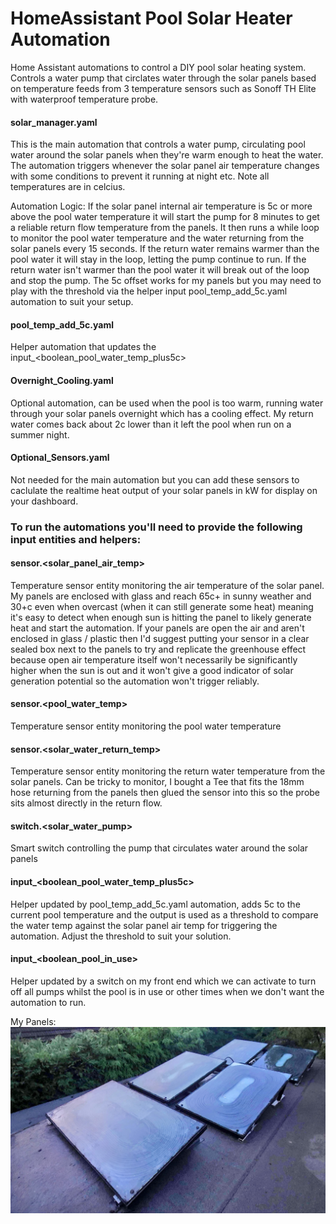 # HomeAssistant Pool Solar Heater Automation
Home Assistant automations to control a DIY pool solar heating system. Controls a water pump that circlates water through the solar panels based on temperature feeds from 3 temperature sensors such as Sonoff TH Elite with waterproof temperature probe.

#### **solar_manager.yaml** 
This is the main automation that controls a water pump, circulating pool water around the solar panels when they're warm enough to heat the water. The automation triggers whenever the solar panel air temperature changes with some conditions to prevent it running at night etc. Note all temperatures are in celcius.

Automation Logic: If the solar panel internal air temperature is 5c or more above the pool water temperature it will start the pump for 8 minutes to get a reliable return flow temperature from the panels. It then runs a while loop to monitor the pool water temperature and the water returning from the solar panels every 15 seconds. If the return water remains warmer than the pool water it will stay in the loop, letting the pump continue to run. If the return water isn't warmer than the pool water it will break out of the loop and stop the pump. The 5c offset works for my panels but you may need to play with the threshold via the helper input pool_temp_add_5c.yaml automation to suit your setup.

#### **pool_temp_add_5c.yaml**
Helper automation that updates the input_<boolean_pool_water_temp_plus5c>

#### **Overnight_Cooling.yaml**
Optional automation, can be used when the pool is too warm, running water through your solar panels overnight which has a cooling effect. My return water comes back about 2c lower than it left the pool when run on a summer night.

#### **Optional_Sensors.yaml**
Not needed for the main automation but you can add these sensors to caclulate the realtime heat output of your solar panels in kW for display on your dashboard.



### **To run the automations you'll need to provide the following input entities and helpers:**

#### **sensor.<solar_panel_air_temp>**
Temperature sensor entity monitoring the air temperature of the solar panel. My panels are enclosed with glass and reach 65c+ in sunny weather and 30+c even when overcast (when it can still generate some heat) meaning it's easy to detect when enough sun is hitting the panel to likely generate heat and start the automation. If your panels are open the air and aren't enclosed in glass / plastic then I'd suggest putting your sensor in a clear sealed box next to the panels to try and replicate the greenhouse effect because open air temperature itself won't necessarily be significantly higher when the sun is out and it won't give a good indicator of solar generation potential so the automation won't trigger reliably.

#### **sensor.<pool_water_temp>**
Temperature sensor entity monitoring the pool water temperature

#### **sensor.<solar_water_return_temp>**
Temperature sensor entity monitoring the return water temperature from the solar panels. Can be tricky to monitor, I bought a Tee that fits the 18mm hose returning from the panels then glued the sensor into this so the probe sits almost directly in the return flow.

#### **switch.<solar_water_pump>**
Smart switch controlling the pump that circulates water around the solar panels

#### **input_<boolean_pool_water_temp_plus5c>**
Helper updated by pool_temp_add_5c.yaml automation, adds 5c to the current pool temperature and the output is used as a threshold to compare the water temp against the solar panel air temp for triggering the automation. Adjust the threshold to suit your solution.

#### **input_<boolean_pool_in_use>**
Helper updated by a switch on my front end which we can activate to turn off all pumps whilst the pool is in use or other times when we don't want the automation to run.

My Panels:
![alt text](https://github.com/LocobladeHA/HomeAssistant_Pool_Solar_Heater/blob/cacfb90a23c6a951f953364447e5dc6ef1134b21/MySolarPanels.jpg?raw=true "Pool Solar Panels")
